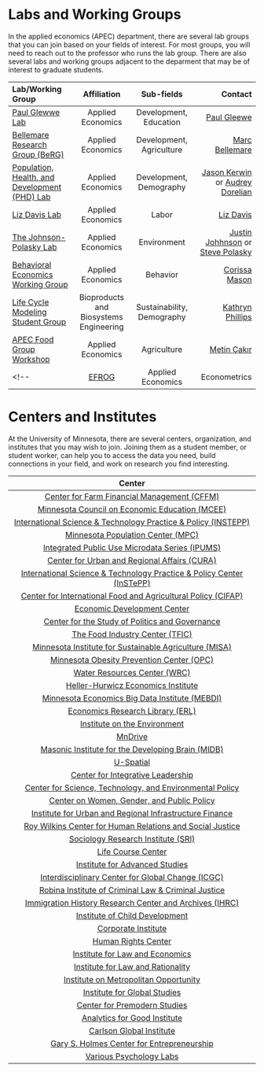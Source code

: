 # Labs and Working Groups   

In the applied economics (APEC) department, there are several lab groups that you can join based on your fields of interest. 
For most groups, you will need to reach out to the professor who runs the lab group. 
There are also several labs and working groups adjacent to the deparment that may be of interest to graduate students. 


| **Lab/Working Group**   | **Affiliation** | **Sub-fields** | **Contact** | 
| :---        |    :----:   |    :----:   |    ---: |
| [Paul Glewwe Lab](https://apec.umn.edu/people/paul-glewwe)       |   Applied Economics    |    Development, Education    |   [Paul Gleewe](https://apec.umn.edu/people/paul-glewwe)  |
| [Bellemare Research Group (BeRG)](http://marcfbellemare.com/wordpress/graduate-student-supervision)       |   Applied Economics    |    Development, Agriculture    |   [Marc Bellemare](http://marcfbellemare.com/wordpress/about)  |
| [Population, Health, and Development (PHD) Lab](https://www.audreydorelien.com/lab)       |   Applied Economics    |    Development, Demography    |   [Jason Kerwin](https://jasonkerwin.com/) or [Audrey Dorelian](https://www.audreydorelien.com/lab)  |
| [Liz Davis Lab](https://apec.umn.edu/people/elizabeth-davis)       |   Applied Economics    |    Labor    |   [Liz Davis](https://apec.umn.edu/people/elizabeth-davis)  |
| [The Johnson-Polasky Lab](https://polaskylab.umn.edu/)       |   Applied Economics    |    Environment    |   [Justin Johhnson](https://johnsonpolaskylab.umn.edu/home/justin-johnson) or [Steve Polasky](https://apec.umn.edu/people/stephen-polasky) |
| [Behavioral Economics Working Group]()       |   Applied Economics    |    Behavior    |   [Corissa Mason](marso056@umn.edu) |
| [Life Cycle Modeling Student Group]()       |   Bioproducts and Biosystems Engineering    |    Sustainability, Demography    |   [Kathryn Phillips](phil0929@umn.edu)  |
| [APEC Food Group Workshop]()       |   Applied Economics    |    Agriculture   |   [Metin Çakır](mcakir@umn.edu)  |
<!-- | [EFROG]()       |   Applied Economics    |    Econometrics   |   [Thomas Durfee](durfe019@umn.edu)  | -->




# Centers and Institutes   

At the University of Minnesota, there are several centers, organization, and institutes that you may wish to join. 
Joining them as a student member, or student worker, can help you to access the data you need, build connections in your field, and work on research you find interesting. 


| **Center**   |  
| :----:       |  
| [Center for Farm Financial Management (CFFM)](https://www.cffm.umn.edu/) |
| [Minnesota Council on Economic Education (MCEE)](https://instepp.umn.edu/) |
| [International Science & Technology Practice & Policy (INSTEPP)](https://instepp.umn.edu/) |
| [Minnesota Population Center (MPC)](https://pop.umn.edu/)       |
| [Integrated Public Use Microdata Series (IPUMS)](https://www.ipums.org/)       | 
| [Center for Urban and Regional Affairs (CURA)](https://www.cura.umn.edu/) |
| [International Science & Technology Practice & Policy Center (InSTePP)](https://instepp.umn.edu/) |
| [Center for International Food and Agricultural Policy (CIFAP)](http://www.cifap.umn.edu/) |
| [Economic Development Center](https://extension.umn.edu/community-development/economic-development) | 
| [Center for the Study of Politics and Governance](https://www.hhh.umn.edu/research-centers/center-study-politics-and-governance) |
| [The Food Industry Center (TFIC)](https://foodindustrycenter.umn.edu/) |
| [Minnesota Institute for Sustainable Agriculture (MISA)](http://www.misa.umn.edu/) |
| [Minnesota Obesity Prevention Center (OPC)](http://www.opc.umn.edu/) |
| [Water Resources Center (WRC)](https://www.wrc.umn.edu/) |
| [Heller-Hurwicz Economics Institute](https://cla.umn.edu/heller-hurwicz) |
| [Minnesota Economics Big Data Institute (MEBDI)](https://cla.umn.edu/economics/research/research-centers/minnesota-economics-big-data-institute) |
| [Economics Research Library (ERL)](https://sites.google.com/umn.edu/theeconomicsresearchlibrary/home) |
| [Institute on the Environment](https://environment.umn.edu/) |
| [MnDrive](https://research.umn.edu/about-us/initiatives/mndrive) |
| [Masonic Institute for the Developing Brain (MIDB)](https://midb.umn.edu/) |
| [U-Spatial](https://rc.umn.edu/uspatial) |
| [Center for Integrative Leadership](https://leadership.umn.edu/) |
| [Center for Science, Technology, and Environmental Policy](https://www.hhh.umn.edu/cstep/center-science-technology-and-environmental-policy) |
| [Center on Women, Gender, and Public Policy](https://www.hhh.umn.edu/research-centers/center-women-gender-and-public-policy) |
| [Institute for Urban and Regional Infrastructure Finance](https://www.hhh.umn.edu/research-centers/institute-urban-and-regional-infrastructure-finance) |
| [Roy Wilkins Center for Human Relations and Social Justice](https://www.hhh.umn.edu/research-centers/roy-wilkins-center-human-relations-and-social-justice) | 
| [Sociology Research Institute (SRI)](https://cla.umn.edu/sociology/research-collaboration/sociology-research-institute-sri) |
| [Life Course Center](https://lcc.umn.edu/) |
| [Institute for Advanced Studies](https://ias.umn.edu/programs) |
| [Interdisciplinary Center for Global Change (ICGC)](http://www.icgc.umn.edu/) |
| [Robina Institute of Criminal Law & Criminal Justice](https://robinainstitute.umn.edu/) |
| [Immigration History Research Center and Archives (IHRC)](https://cla.umn.edu/ihrc) |
| [Institute of Child Development](http://www.cehd.umn.edu/icd/) |
| [Corporate Institute](https://law.umn.edu/corporate-institute) |
| [Human Rights Center](https://law.umn.edu/human-rights-center) |
| [Institute for Law and Economics](https://law.umn.edu/institute-law-economics) |
| [Institute for Law and Rationality](https://law.umn.edu/institute-law-rationality) |
| [Institute on Metropolitan Opportunity](https://law.umn.edu/institute-metropolitan-opportunity) |
| [Institute for Global Studies](https://cla.umn.edu/global-studies) |
| [Center for Premodern Studies](https://cla.umn.edu/premodern) |
| [Analytics for Good Institute](https://carlsonschool.umn.edu/centers-institutes/analytics-for-good) |
| [Carlson Global Institute](https://carlsonschool.umn.edu/centers-institutes/carlson-global-institute) |
| [Gary S. Holmes Center for Entrepreneurship](https://carlsonschool.umn.edu/centers-institutes/holmes-center) |
| [Various Psychology Labs](https://cla.umn.edu/psychology/research/research-labs) |